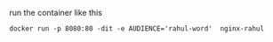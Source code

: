 run the container like this 

```
docker run -p 8080:80 -dit -e AUDIENCE='rahul-word'  nginx-rahul
```